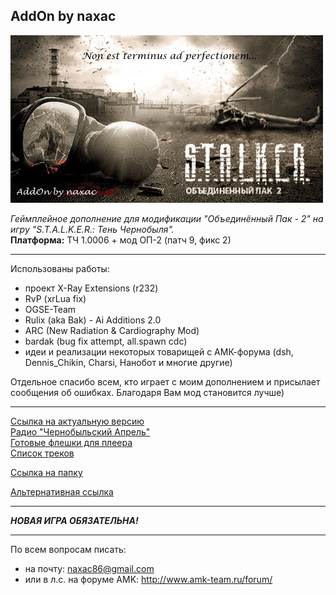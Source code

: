 ## AddOn by naxac
![Нет предела совершенству...](bitmap.jpg?raw=true "Нет предела совершенству...")

*Геймплейное дополнение для модификации "Объединённый Пак - 2" на игру "S.T.A.L.K.E.R.: Тень Чернобыля".*  
**Платформа:** ТЧ 1.0006 + мод ОП-2 (патч 9, фикс 2)
***
Использованы работы:  
- проект X-Ray Extensions (r232)
- RvP (xrLua fix)
- OGSE-Team
- Rulix (aka Bak) - Ai Additions 2.0
- ARC (New Radiation & Cardiography Mod)
- bardak (bug fix attempt, all.spawn cdc)
- идеи и реализации некоторых товарищей с АМК-форума (dsh, Dennis_Chikin, Charsi, Нанобот и многие другие)

Отдельное спасибо всем, кто играет с моим дополнением и присылает сообщения об ошибках. Благодаря Вам мод становится лучше)  
***  
[Ссылка на актуальную версию](https://yadi.sk/d/RTK-u0EBEXipjA "Яндекс.Диск")  
[Радио "Чернобыльский Апрель"](https://yadi.sk/d/BaoHDYvU322Gsq "Яндекс.Диск")  
[Готовые флешки для плеера](https://yadi.sk/d/eVWWzlvL3BeufN "Яндекс.Диск")  
[Список треков](https://yadi.sk/i/UthwR-W_3DY6my "Яндекс.Диск")  

[Ссылка на папку](https://yadi.sk/d/ZviC7ZENNhXzwg "Яндекс.Диск")  

[Альтернативная ссылка](https://drive.google.com/drive/folders/1SM0CqavXjT8M5lPt8m_Z5sasmJEjotim?usp=sharing "Google.Drive")  

***
***НОВАЯ ИГРА ОБЯЗАТЕЛЬНА!***
***
По всем вопросам писать:  
- на почту: naxac86@gmail.com
- или в л.с. на форуме AMK: http://www.amk-team.ru/forum/

